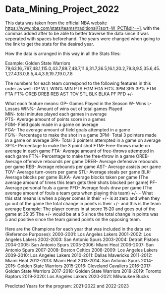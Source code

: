 # Data_Mining_Project_2022
This data was taken from the official NBA website https://www.nba.com/stats/teams/traditional/?sort=W_PCT&dir=-1, with the commas added after to be able to
    better traverse the data since it was seperated with spaces beforehand. The years were changed when going to the link to get the stats for the desired year.

How the data is arranged in this way in all the Stats files:
<Team>
<Team Stats>
    
Example:
    Golden State Warriors
    79,63,16,.797,48.1,115.0,43.7,89.7,48.7,11.6,31.7,36.5,16.1,20.2,79.8,9.5,35.6,45.1,27.4,13.0,8.5,4.4,3.9,19.7,19.0,7.8
    
The numbers for each team correspond to the following features in this order as well:
GP W L WIN% MIN PTS FGM FGA FG% 3PM 3PA 3P% FTM FTA FT% OREB DREB REB AST TOV STL BLK BLKA PF PFD +/-

What each feature means:
    GP- Games Played in the Season
    W- Wins
    L- Losses
    WIN%- Amount of wins out of total games Played<br>
    MIN- total minutes played each games in average<br>
    PTS- Average amount of points score in a games<br>
    FGM- Field goals made in a game on average<br>
    FGA- The average amount of field goals attempted in a game<br>
    FG%- Percentage to make the shot in a game
    3PM- Total 3 pointers made in a game on average
    3PA- Total 3 pointers attempted in a game on average
    3P%- Percentage to make the 3 point shot
    FTM- Free-throws made on average in each game
    FTA- Average amount of free-throws attempted in each game
    FT%- Percentage to make the free-throw in a game
    OREB- Average offensive rebounds per game
    DREB- Average defensive rebounds per game
    REB- Average rebounds per game
    AST- Average assists per game
    TOV- Average turn-overs per game
    STL- Average steals per game
    BLK- Average blocks per game
    BLKA- Average blocks taken per game (The average amount of times this team gets their shots blocked per game)
    PF- Average personal fouls a game
    PFD- Average fouls draw per game (The average amount of fouls a team gets when playing this team)
    +/- - What this stat means is when a player comes in their +/- is at zero and when they go out of the game the total change 
            in points is their +/- and this is the team average 
            Example:
                The player comes in at score 15:20
                and goes out of the game at 35:35
                The +/- would be at a 5 since the total change in points was 5 and positive since
                the team gained points on the opposing team.

Here are the Champions for each year that was included in the data set (Reference Purposes):
2000-2001: Los Angeles Lakers
2001-2002: Los Angeles Lakers
2002-2003: San Antonio Spurs
2003-2004: Detroit Pistons
2004-2005: San Antonio Spurs
2005-2006: Miami Heat
2006-2007: San Antonio Spurs
2007-2008: Boston Celtics
2008-2009: Los Angeles Lakers
2009-2010: Los Angeles Lakers
2010-2011: Dallas Mavericks
2011-2012: Miami Heat
2012-2013: Miami Heat
2013-2014: San Antonio Spurs
2014-2015: Golden State Warriors
2015-2016: Cleveland Cavaliers
2016-2017: Golden State Warriors
2017-2018: Golden State Warriors
2018-2019: Toronto Raptors
2019-2020: Los Angeles Lakers
2020-2021: Milwaukee Bucks

Predicted Years for the program:
2021-2022
and
2022-2023
